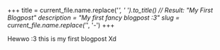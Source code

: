 +++
title = current_file.name.replace('_', ' ').to_title() // Result: "My First Blogpost"
description = "My first fancy blogpost :3"
slug = current_file.name.replace('_', '-')
+++

Hewwo :3 this is my first blogpost Xd
